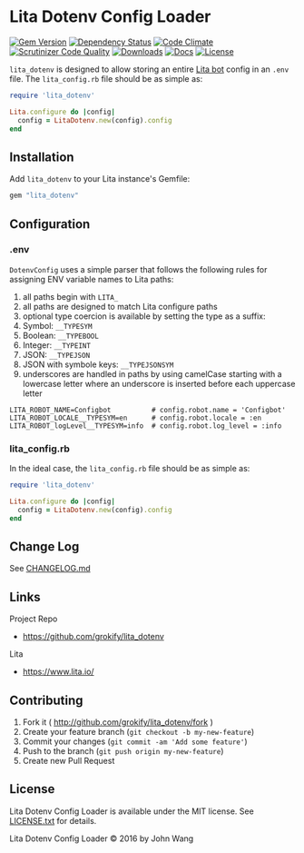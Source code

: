 Lita Dotenv Config Loader
=========================

[![Gem Version][gem-version-svg]][gem-version-link]
[![Dependency Status][dependency-status-svg]][dependency-status-link]
[![Code Climate][codeclimate-status-svg]][codeclimate-status-link]
[![Scrutinizer Code Quality][scrutinizer-status-svg]][scrutinizer-status-link]
[![Downloads][downloads-svg]][downloads-link]
[![Docs][docs-rubydoc-svg]][docs-rubydoc-link]
[![License][license-svg]][license-link]

`lita_dotenv` is designed to allow storing an entire [Lita bot](https://www.lita.io/) config in an `.env` file. The `lita_config.rb` file should be as simple as:

```ruby
require 'lita_dotenv'

Lita.configure do |config|
  config = LitaDotenv.new(config).config
end
```

## Installation

Add `lita_dotenv` to your Lita instance's Gemfile:

``` ruby
gem "lita_dotenv"
```

## Configuration

### .env

`DotenvConfig` uses a simple parser that follows the following rules for assigning ENV variable names to Lita paths:

1. all paths begin with `LITA_`
2. all paths are designed to match Lita configure paths
3. optional type coercion is available by setting the type as a suffix:
  1. Symbol: `__TYPESYM`
  2. Boolean: `__TYPEBOOL`
  3. Integer: `__TYPEINT`
  4. JSON: `__TYPEJSON`
  5. JSON with symbole keys: `__TYPEJSONSYM`
4. underscores are handled in paths by using camelCase starting with a lowercase letter where an underscore is inserted before each uppercase letter

```
LITA_ROBOT_NAME=Configbot          # config.robot.name = 'Configbot'
LITA_ROBOT_LOCALE__TYPESYM=en      # config.robot.locale = :en
LITA_ROBOT_logLevel__TYPESYM=info  # config.robot.log_level = :info
```

### lita_config.rb

In the ideal case, the `lita_config.rb` file should be as simple as:

```ruby
require 'lita_dotenv'

Lita.configure do |config|
  config = LitaDotenv.new(config).config
end
```

## Change Log

See [CHANGELOG.md](CHANGELOG.md)

## Links

Project Repo

* https://github.com/grokify/lita_dotenv

Lita

* https://www.lita.io/

## Contributing

1. Fork it ( http://github.com/grokify/lita_dotenv/fork )
2. Create your feature branch (`git checkout -b my-new-feature`)
3. Commit your changes (`git commit -am 'Add some feature'`)
4. Push to the branch (`git push origin my-new-feature`)
5. Create new Pull Request

## License

Lita Dotenv Config Loader is available under the MIT license. See [LICENSE.txt](LICENSE.txt) for details.

Lita Dotenv Config Loader &copy; 2016 by John Wang

 [gem-version-svg]: https://badge.fury.io/rb/lita_dotenv.svg
 [gem-version-link]: http://badge.fury.io/rb/lita_dotenv
 [downloads-svg]: http://ruby-gem-downloads-badge.herokuapp.com/lita_dotenv
 [downloads-link]: https://rubygems.org/gems/lita_dotenv
 [dependency-status-svg]: https://gemnasium.com/grokify/lita_dotenv.svg
 [dependency-status-link]: https://gemnasium.com/grokify/lita_dotenv
 [codeclimate-status-svg]: https://codeclimate.com/github/grokify/lita_dotenv/badges/gpa.svg
 [codeclimate-status-link]: https://codeclimate.com/github/grokify/lita_dotenv
 [scrutinizer-status-svg]: https://scrutinizer-ci.com/g/grokify/lita_dotenv/badges/quality-score.png?b=master
 [scrutinizer-status-link]: https://scrutinizer-ci.com/g/grokify/lita_dotenv/?branch=master
 [docs-rubydoc-svg]: https://img.shields.io/badge/docs-rubydoc-blue.svg
 [docs-rubydoc-link]: http://www.rubydoc.info/gems/lita_dotenv/
 [license-svg]: https://img.shields.io/badge/license-MIT-blue.svg
 [license-link]: https://github.com/grokify/lita_dotenv/blob/master/LICENSE.txt
